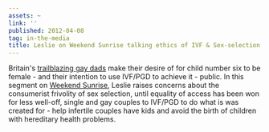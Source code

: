 ```yaml
---
assets: ~
link: ''
published: 2012-04-08
tag: in-the-media
title: Leslie on Weekend Sunrise talking ethics of IVF & Sex-selection
---
```

Britain's [trailblazing gay dads](http://www.mirror.co.uk/news/real-life-stories/britains-first-gay-dads-planning-768457) make their desire of for child number six to be female - and their intention to use IVF/PGD to achieve it - public. In this segment on [Weekend Sunrise](http://au.tv.yahoo.com/sunrise/weekend-sunrise/), Leslie raises concerns about the consumerist frivolity of sex selection, until equality of access has been won for less well-off, single and gay couples to IVF/PGD to do what is was created for - help infertile couples have kids and avoid the birth of children with hereditary health problems. 